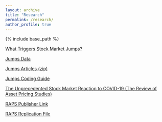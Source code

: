 ```yaml
---
layout: archive
title: "Research"
permalink: /research/
author_profile: true
---
```


{% include base_path %}

<a href="https://stockjumpswebsite.github.io/stockjumps/files/BBDS_BigJumps_Nov2020.pdf" target="_blank">What Triggers Stock Market Jumps?</a> 

<a href="https://docs.google.com/spreadsheets/d/1BtWwJ-DSvbxsfPoDShWBvEgVbbt65C1g5qiDQST4Sic/edit#gid=1174245246" target="_blank">Jumps Data</a> 

<a href="https://www.dropbox.com/s/sgq7t10c6dboiwc/WSJ_final.zip?dl=0">Jumps Articles (zip)</a>

<a href="https://stockjumpswebsite.github.io/stockjumps/files/newguide.pdf" target="_blank">Jumps Coding Guide</a>

<a href="https://marcosammon.com/images/unprecedented_6_2020.pdf" target="_blank">The Unprecedented Stock Market Reaction to COVID-19 (The Review of Asset Pricing Studies)</a> 

<a href="https://academic.oup.com/raps/advance-article/doi/10.1093/rapstu/raaa008/5873533" target="_blank">RAPS Publisher Link</a> 

<a href="https://stockjumpswebsite.github.io/stockjumps/files/Replication_Data_Figures_RAPS.xlsx" target="_blank">RAPS Replication File</a>

